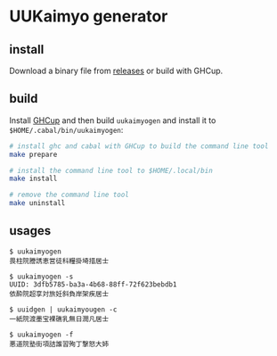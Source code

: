 # UUKaimyo generator

## install

Download a binary file from [releases](https://github.com/kurubushi/uukaimyo-generator/releases) or build with GHCup.

## build

Install [GHCup](https://www.haskell.org/ghcup/) and then build `uukaimyogen` and install it to `$HOME/.cabal/bin/uukaimyogen`:

```bash
# install ghc and cabal with GHCup to build the command line tool
make prepare

# install the command line tool to $HOME/.local/bin
make install

# remove the command line tool
make uninstall
```

## usages

```
$ uukaimyogen
畏柱院謄誘恵営徒科糧掛埼措居士

$ uukaimyogen -s
UUID: 3dfb5785-ba3a-4b68-88ff-72f623bebdb1
依酔院超享対旅妊斜負岸架疾居士

$ uuidgen | uukaimyougen -c
一紙院渡墨宝裸礁乳無日潤凡居士

$ uukaimyogen -f
悪道院塾街項詰誰習殉丁撃怒大姉
```
